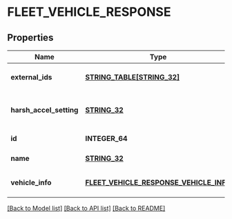 # FLEET_VEHICLE_RESPONSE

## Properties
Name | Type | Description | Notes
------------ | ------------- | ------------- | -------------
**external_ids** | [**STRING_TABLE[STRING_32]**](STRING_32.md) |  | [optional] [default to null]
**harsh_accel_setting** | [**STRING_32**](STRING_32.md) | Harsh event detection setting. | [optional] [default to null]
**id** | **INTEGER_64** | ID of the vehicle. | [default to null]
**name** | [**STRING_32**](STRING_32.md) | Name of the vehicle. | [default to null]
**vehicle_info** | [**FLEET_VEHICLE_RESPONSE_VEHICLE_INFO**](FleetVehicleResponse_vehicleInfo.md) |  | [optional] [default to null]

[[Back to Model list]](../README.md#documentation-for-models) [[Back to API list]](../README.md#documentation-for-api-endpoints) [[Back to README]](../README.md)


